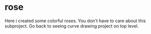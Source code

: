# rose

Here i created some colorful roses. You don't have to care about this subproject. Go back to seeing curve drawing project on top level.
